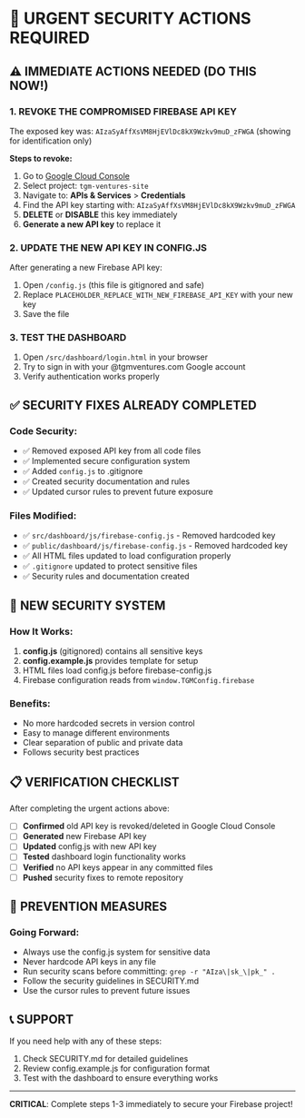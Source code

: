 # 🚨 URGENT SECURITY ACTIONS REQUIRED

## ⚠️ IMMEDIATE ACTIONS NEEDED (DO THIS NOW!)

### 1. **REVOKE THE COMPROMISED FIREBASE API KEY**
The exposed key was: `AIzaSyAffXsVM8HjEVlDc8kX9Wzkv9muD_zFWGA` (showing for identification only)

**Steps to revoke:**
1. Go to [Google Cloud Console](https://console.cloud.google.com/)
2. Select project: `tgm-ventures-site`
3. Navigate to: **APIs & Services** > **Credentials**
4. Find the API key starting with: `AIzaSyAffXsVM8HjEVlDc8kX9Wzkv9muD_zFWGA`
5. **DELETE** or **DISABLE** this key immediately
6. **Generate a new API key** to replace it

### 2. **UPDATE THE NEW API KEY IN CONFIG.JS**
After generating a new Firebase API key:
1. Open `/config.js` (this file is gitignored and safe)
2. Replace `PLACEHOLDER_REPLACE_WITH_NEW_FIREBASE_API_KEY` with your new key
3. Save the file

### 3. **TEST THE DASHBOARD**
1. Open `/src/dashboard/login.html` in your browser
2. Try to sign in with your @tgmventures.com Google account
3. Verify authentication works properly

## ✅ SECURITY FIXES ALREADY COMPLETED

### **Code Security:**
- ✅ Removed exposed API key from all code files
- ✅ Implemented secure configuration system
- ✅ Added `config.js` to .gitignore
- ✅ Created security documentation and rules
- ✅ Updated cursor rules to prevent future exposure

### **Files Modified:**
- ✅ `src/dashboard/js/firebase-config.js` - Removed hardcoded key
- ✅ `public/dashboard/js/firebase-config.js` - Removed hardcoded key
- ✅ All HTML files updated to load configuration properly
- ✅ `.gitignore` updated to protect sensitive files
- ✅ Security rules and documentation created

## 🔐 NEW SECURITY SYSTEM

### **How It Works:**
1. **config.js** (gitignored) contains all sensitive keys
2. **config.example.js** provides template for setup
3. HTML files load config.js before firebase-config.js
4. Firebase configuration reads from `window.TGMConfig.firebase`

### **Benefits:**
- No more hardcoded secrets in version control
- Easy to manage different environments
- Clear separation of public and private data
- Follows security best practices

## 📋 VERIFICATION CHECKLIST

After completing the urgent actions above:

- [ ] **Confirmed** old API key is revoked/deleted in Google Cloud Console
- [ ] **Generated** new Firebase API key
- [ ] **Updated** config.js with new API key
- [ ] **Tested** dashboard login functionality works
- [ ] **Verified** no API keys appear in any committed files
- [ ] **Pushed** security fixes to remote repository

## 🚫 PREVENTION MEASURES

### **Going Forward:**
- Always use the config.js system for sensitive data
- Never hardcode API keys in any file
- Run security scans before committing: `grep -r "AIza\|sk_\|pk_" .`
- Follow the security guidelines in SECURITY.md
- Use the cursor rules to prevent future issues

## 📞 SUPPORT

If you need help with any of these steps:
1. Check SECURITY.md for detailed guidelines
2. Review config.example.js for configuration format
3. Test with the dashboard to ensure everything works

---

**CRITICAL**: Complete steps 1-3 immediately to secure your Firebase project!

